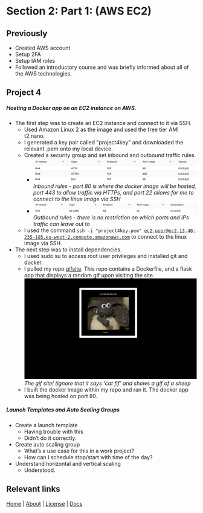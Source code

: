 # Section 2: Part 1: (AWS EC2)

## Previously
- Created AWS account
- Setup 2FA
- Setup IAM roles
- Followed an introductory course and was briefly informed about all of the AWS technologies.
## Project 4
##### Hosting a Docker app on an EC2 instance on AWS. 
- The first step was to create an EC2 instance and connect to it via SSH. 
    - Used Amazon Linux 2 as the image and used the free tier AMI t2.nano.
    - I generated a key pair called "project4key" and downloaded the relevant .pem onto my local device.
    - Created a security group and set inbound and outbound traffic rules. 
        - ![Inbound Rules](/images/InboundRulesP4.png)
        *Inbound rules - port 80 is where the docker image will be hosted, port 443 to allow traffic via HTTPs, and port 22 allows for me to connect to the linux image via SSH*
        - ![Outbound Rules](/images/OutboundRulesP4.png)
        *Outbound rules - there is no restriction on which ports and IPs traffic can leave out to*
    - I used the command <code>ssh -i "project4key.pem" ec2-user@ec2-13-40-235-185.eu-west-2.compute.amazonaws.com</code> to connect to the linux image via SSH. 
- The next step was to install dependencies.
    - I used sudo su to access root user privileges and installed git and docker.
    - I pulled my repo [gifsite]("github.com/gitsugatensho/gifsite). This repo contains a Dockerfile, and a flask app that displays a random gif upon visiting the site. 
    ![Gifsite](/images/GifSite.png)
    *The gif site! (ignore that it says 'cat fif' and shows a gif of a sheep*
    - I built the docker image within my repo and ran it. The docker app was being hosted on port 80.


##### Launch Templates and Auto Scaling Groups
- Create a launch template 
    - Having trouble with this
    - Didn’t do it correctly.
- Create auto scaling group 
    - What’s a use case for this in a work project?
    - How can I schedule stop/start with time of the day?
- Understand horizontal and vertical scaling 
    - Understood.



## Relevant links

[Home](/index) | [About](/about) | [License](/license) | [Docs](/section1)
